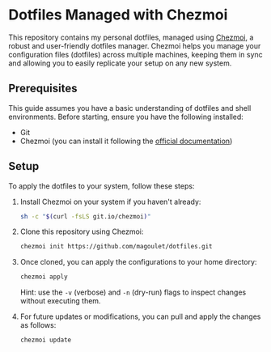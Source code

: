 # Dotfiles Managed with Chezmoi

This repository contains my personal dotfiles, managed using [Chezmoi](https://chezmoi.io/), a robust and user-friendly dotfiles manager. Chezmoi helps you manage your configuration files (dotfiles) across multiple machines, keeping them in sync and allowing you to easily replicate your setup on any new system.

## Prerequisites

This guide assumes you have a basic understanding of dotfiles and shell environments. Before starting, ensure you have the following installed:

- Git
- Chezmoi (you can install it following the [official documentation](https://www.chezmoi.io/install/))

## Setup

To apply the dotfiles to your system, follow these steps:

1. Install Chezmoi on your system if you haven't already:

   ```bash
   sh -c "$(curl -fsLS git.io/chezmoi)"
   ```

2. Clone this repository using Chezmoi:

   ```bash
   chezmoi init https://github.com/magoulet/dotfiles.git
   ```

3. Once cloned, you can apply the configurations to your home directory:

   ```bash
   chezmoi apply
   ```

   Hint: use the `-v` (verbose) and `-n` (dry-run) flags to inspect changes without executing them.

4. For future updates or modifications, you can pull and apply the changes as follows:

   ```bash
   chezmoi update
   ```